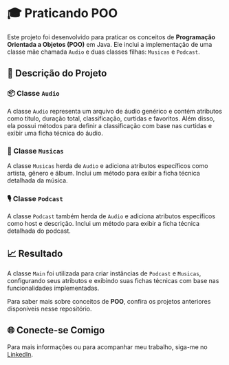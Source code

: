 # 🎓 Praticando POO

Este projeto foi desenvolvido para praticar os conceitos de **Programação Orientada a Objetos (POO)** em Java. Ele inclui a implementação de uma classe mãe chamada `Audio` e duas classes filhas: `Musicas` e `Podcast`.

## 📄 Descrição do Projeto

### 📦 Classe `Audio`
A classe `Audio` representa um arquivo de áudio genérico e contém atributos como título, duração total, classificação, curtidas e favoritos. Além disso, ela possui métodos para definir a classificação com base nas curtidas e exibir uma ficha técnica do áudio.

### 🎵 Classe `Musicas`
A classe `Musicas` herda de `Audio` e adiciona atributos específicos como artista, gênero e álbum. Inclui um método para exibir a ficha técnica detalhada da música.

### 🎙️ Classe `Podcast`
A classe `Podcast` também herda de `Audio` e adiciona atributos específicos como host e descrição. Inclui um método para exibir a ficha técnica detalhada do podcast.

## 📈 Resultado

A classe `Main` foi utilizada para criar instâncias de `Podcast` e `Musicas`, configurando seus atributos e exibindo suas fichas técnicas com base nas funcionalidades implementadas.

Para saber mais sobre conceitos de **POO**, confira os projetos anteriores disponíveis nesse repositório.

## 🌐 Conecte-se Comigo

Para mais informações ou para acompanhar meu trabalho, siga-me no [LinkedIn](https://www.linkedin.com).
